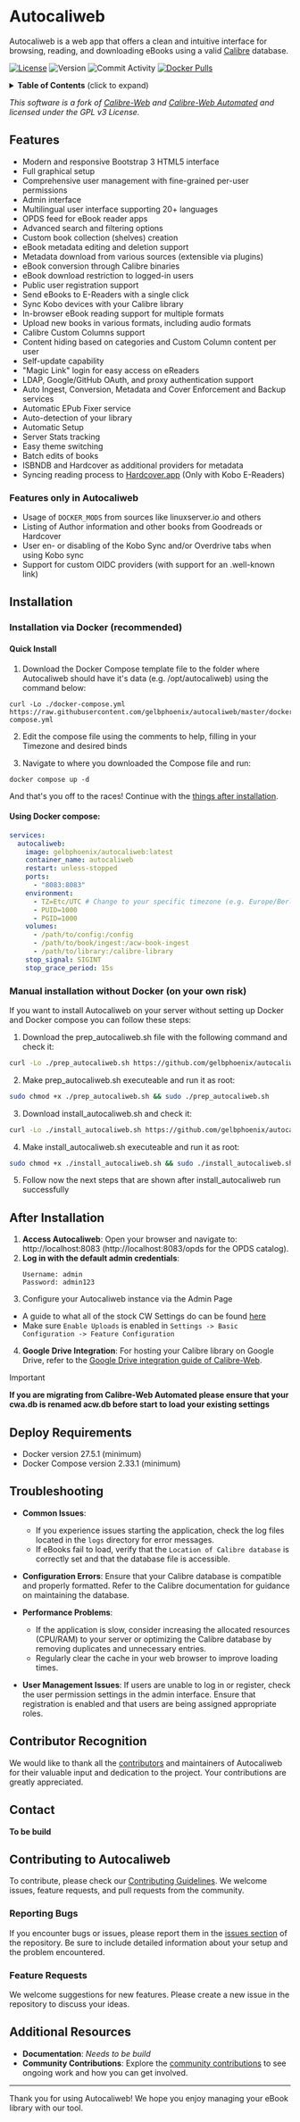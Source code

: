 # Autocaliweb

Autocaliweb is a web app that offers a clean and intuitive interface for browsing, reading, and downloading eBooks using a valid [Calibre](https://calibre-ebook.com) database.

[![License](https://img.shields.io/github/license/gelbphoenix/autocaliweb?style=flat-square)](https://github.com/gelbphoenix/autocaliweb/blob/master/LICENSE)
![Version](https://img.shields.io/github/v/release/gelbphoenix/autocaliweb?display_name=release&style=flat-square&logo=github&color=%23008000)
![Commit Activity](https://img.shields.io/github/commit-activity/w/gelbphoenix/autocaliweb?logo=github&style=flat-square&label=commits)
[![Docker Pulls](https://img.shields.io/docker/pulls/gelbphoenix/autocaliweb?style=flat-square&logo=docker)](https://hub.docker.com/r/gelbphoenix/autocaliweb)

<details>
<summary><strong>Table of Contents</strong> (click to expand)</summary>

1. [About](#autocaliweb)
2. [Features](#features)
3. [Installation](#installation)
   - [Installation via Docker (recommended)](#installation-via-docker-recommended)
   - [Manual-Installation - without Docker (on your own risk)](#manual-installation-without-docker-on-your-own-risk)
   - [After Installation](#after-installation)
   - [Deploy Requirements](#deploy-requirements)
4. [Troubleshooting](#troubleshooting)
5. [Contributor Recognition](#contributor-recognition)
6. [Contact](#contact)
7. [Contributing to Autocaliweb](#contributing-to-autocaliweb)

</details>

_This software is a fork of [Calibre-Web](https://github.com/janeczku/calibre-web) and [Calibre-Web Automated](https://github.com/crocodilestick/Calibre-Web-Automated) and licensed under the GPL v3 License._

## Features

- Modern and responsive Bootstrap 3 HTML5 interface
- Full graphical setup
- Comprehensive user management with fine-grained per-user permissions
- Admin interface
- Multilingual user interface supporting 20+ languages
- OPDS feed for eBook reader apps
- Advanced search and filtering options
- Custom book collection (shelves) creation
- eBook metadata editing and deletion support
- Metadata download from various sources (extensible via plugins)
- eBook conversion through Calibre binaries
- eBook download restriction to logged-in users
- Public user registration support
- Send eBooks to E-Readers with a single click
- Sync Kobo devices with your Calibre library
- In-browser eBook reading support for multiple formats
- Upload new books in various formats, including audio formats
- Calibre Custom Columns support
- Content hiding based on categories and Custom Column content per user
- Self-update capability
- "Magic Link" login for easy access on eReaders
- LDAP, Google/GitHub OAuth, and proxy authentication support
- Auto Ingest, Conversion, Metadata and Cover Enforcement and Backup services
- Automatic EPub Fixer service
- Auto-detection of your library
- Automatic Setup
- Server Stats tracking
- Easy theme switching
- Batch edits of books
- ISBNDB and Hardcover as additional providers for metadata
- Syncing reading process to [Hardcover.app](https://hardcover.app/) (Only with Kobo E-Readers)

### Features only in Autocaliweb

- Usage of `DOCKER_MODS` from sources like linuxserver.io and others
- Listing of Author information and other books from Goodreads or Hardcover
- User en- or disabling of the Kobo Sync and/or Overdrive tabs when using Kobo sync
- Support for custom OIDC providers (with support for an .well-known link)

## Installation

### Installation via Docker (recommended)

#### Quick Install

1. Download the Docker Compose template file to the folder where Autocaliweb should have it's data (e.g. /opt/autocaliweb) using the command below:

```
curl -Lo ./docker-compose.yml https://raw.githubusercontent.com/gelbphoenix/autocaliweb/master/docker-compose.yml
```

2.  Edit the compose file using the comments to help, filling in your Timezone and desired binds

3.  Navigate to where you downloaded the Compose file and run:

```
docker compose up -d
```

And that's you off to the races! Continue with the [things after installation](#after-installation).

#### Using Docker compose:

```yml
services:
  autocaliweb:
    image: gelbphoenix/autocaliweb:latest
    container_name: autocaliweb
    restart: unless-stopped
    ports:
      - "8083:8083"
    environment:
      - TZ=Etc/UTC # Change to your specific timezone (e.g. Europe/Berlin, America/Denver)
      - PUID=1000
      - PGID=1000
    volumes:
      - /path/to/config:/config
      - /path/to/book/ingest:/acw-book-ingest
      - /path/to/library:/calibre-library
    stop_signal: SIGINT
    stop_grace_period: 15s
```

### Manual installation without Docker (on your own risk)

If you want to install Autocaliweb on your server without setting up Docker and Docker compose you can follow these steps:

1. Download the prep_autocaliweb.sh file with the following command and check it:

```bash
curl -Lo ./prep_autocaliweb.sh https://github.com/gelbphoenix/autocaliweb/raw/refs/heads/master/scripts/prep_autocaliweb.sh
```

2. Make prep_autocaliweb.sh executeable and run it as root:

```bash
sudo chmod +x ./prep_autocaliweb.sh && sudo ./prep_autocaliweb.sh
```

3. Download install_autocaliweb.sh and check it:

```bash
curl -Lo ./install_autocaliweb.sh https://github.com/gelbphoenix/autocaliweb/raw/refs/heads/master/scripts/install_autocaliweb.sh
```

4. Make install_autocaliweb.sh executeable and run it as root:

```bash
sudo chmod +x ./install_autocaliweb.sh && sudo ./install_autocaliweb.sh
```

5. Follow now the next steps that are shown after install_autocaliweb run successfully

## After Installation

1. **Access Autocaliweb**: Open your browser and navigate to: http://localhost:8083 (http://localhost:8083/opds for the OPDS catalog).
2. **Log in with the default admin credentials**:
   ```
   Username: admin
   Password: admin123
   ```
3. Configure your Autocaliweb instance via the Admin Page

- A guide to what all of the stock CW Settings do can be found [here](https://github.com/janeczku/calibre-web/wiki/Configuration#basic-configuration)
- Make sure `Enable Uploads` is enabled in `Settings -> Basic Configuration -> Feature Configuration`

4. **Google Drive Integration**: For hosting your Calibre library on Google Drive, refer to the [Google Drive integration guide of Calibre-Web](https://github.com/janeczku/calibre-web/wiki/G-Drive-Setup#using-google-drive-integration).

> [!IMPORTANT]
> **If you are migrating from Calibre-Web Automated please ensure that your cwa.db is renamed acw.db before start to load your existing settings**

## Deploy Requirements

- Docker version 27.5.1 (minimum)
- Docker Compose version 2.33.1 (minimum)

## Troubleshooting

- **Common Issues**:

  - If you experience issues starting the application, check the log files located in the `logs` directory for error messages.
  - If eBooks fail to load, verify that the `Location of Calibre database` is correctly set and that the database file is accessible.

- **Configuration Errors**: Ensure that your Calibre database is compatible and properly formatted. Refer to the Calibre documentation for guidance on maintaining the database.

- **Performance Problems**:

  - If the application is slow, consider increasing the allocated resources (CPU/RAM) to your server or optimizing the Calibre database by removing duplicates and unnecessary entries.
  - Regularly clear the cache in your web browser to improve loading times.

- **User Management Issues**: If users are unable to log in or register, check the user permission settings in the admin interface. Ensure that registration is enabled and that users are being assigned appropriate roles.

## Contributor Recognition

We would like to thank all the [contributors](https://github.com/gelbphoenix/autocaliweb/graphs/contributors) and maintainers of Autocaliweb for their valuable input and dedication to the project. Your contributions are greatly appreciated.

## Contact

**To be build**

## Contributing to Autocaliweb

To contribute, please check our [Contributing Guidelines](https://github.com/gelbphoenix/autocaliweb/blob/master/CONTRIBUTING.md). We welcome issues, feature requests, and pull requests from the community.

### Reporting Bugs

If you encounter bugs or issues, please report them in the [issues section](https://github.com/gelbphoenix/autocaliweb/issues) of the repository. Be sure to include detailed information about your setup and the problem encountered.

### Feature Requests

We welcome suggestions for new features. Please create a new issue in the repository to discuss your ideas.

## Additional Resources

- **Documentation**: _Needs to be build_
- **Community Contributions**: Explore the [community contributions](https://github.com/gelbphoenix/autocaliweb/pulls) to see ongoing work and how you can get involved.

---

Thank you for using Autocaliweb! We hope you enjoy managing your eBook library with our tool.
